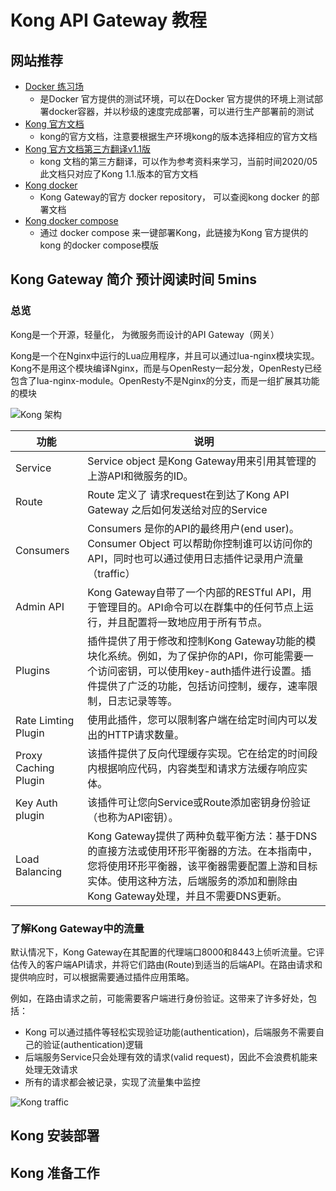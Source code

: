 # Kong API Gateway 教程

## 网站推荐

 - [Docker 练习场](https://labs.play-with-docker.com/) 
    - 是Docker 官方提供的测试环境，可以在Docker 官方提供的环境上测试部署docker容器，并以秒级的速度完成部署，可以进行生产部署前的测试
 - [Kong 官方文档](https://docs.konghq.com/?itm_source=website&itm_medium=nav&_ga=2.96762199.919100626.1589503734-1475338618.1587999353) 
    - kong的官方文档，注意要根据生产环境kong的版本选择相应的官方文档
 - [Kong 官方文档第三方翻译v1.1版](https://github.com/qianyugang/kong-docs-cn)
    - kong 文档的第三方翻译，可以作为参考资料来学习，当前时间2020/05此文档只对应了Kong 1.1.版本的官方文档
 - [Kong docker](https://hub.docker.com/_/kong) 
    - Kong Gateway的官方 docker repository， 可以查阅kong docker 的部署文档
 - [Kong docker compose](https://github.com/Kong/docker-kong/tree/master/compose) 
    - 通过 docker compose 来一键部署Kong，此链接为Kong 官方提供的kong 的docker compose模版

## Kong Gateway 简介 预计阅读时间 5mins

### 总览
Kong是一个开源，轻量化， 为微服务而设计的API Gateway（网关）

Kong是一个在Nginx中运行的Lua应用程序，并且可以通过lua-nginx模块实现。Kong不是用这个模块编译Nginx，而是与OpenResty一起分发，OpenResty已经包含了lua-nginx-module。OpenResty不是Nginx的分支，而是一组扩展其功能的模块

![Kong 架构](https://docs.konghq.com/assets/images/docs/getting-started-guide/Kong-GS-overview.png)


功能 | 说明
---- | ------
Service | Service object 是Kong Gateway用来引用其管理的上游API和微服务的ID。
Route | Route 定义了 请求request在到达了Kong API Gateway 之后如何发送给对应的Service
Consumers | Consumers 是你的API的最终用户(end user)。Consumer Object 可以帮助你控制谁可以访问你的API，同时也可以通过使用日志插件记录用户流量（traffic）
Admin API | Kong Gateway自带了一个内部的RESTful API，用于管理目的。API命令可以在群集中的任何节点上运行，并且配置将一致地应用于所有节点。
Plugins | 插件提供了用于修改和控制Kong Gateway功能的模块化系统。例如，为了保护你的API，你可能需要一个访问密钥，可以使用key-auth插件进行设置。插件提供了广泛的功能，包括访问控制，缓存，速率限制，日志记录等等。
Rate Limting Plugin | 使用此插件，您可以限制客户端在给定时间内可以发出的HTTP请求数量。
Proxy Caching Plugin | 该插件提供了反向代理缓存实现。它在给定的时间段内根据响应代码，内容类型和请求方法缓存响应实体。
Key Auth plugin | 该插件可让您向Service或Route添加密钥身份验证（也称为API密钥）。
Load Balancing | Kong Gateway提供了两种负载平衡方法：基于DNS的直接方法或使用环形平衡器的方法。在本指南中，您将使用环形平衡器，该平衡器需要配置上游和目标实体。使用这种方法，后端服务的添加和删除由Kong Gateway处理，并且不需要DNS更新。

### 了解Kong Gateway中的流量
默认情况下，Kong Gateway在其配置的代理端口8000和8443上侦听流量。它评估传入的客户端API请求，并将它们路由(Route)到适当的后端API。在路由请求和提供响应时，可以根据需要通过插件应用策略。

例如，在路由请求之前，可能需要客户端进行身份验证。这带来了许多好处，包括：

- Kong 可以通过插件等轻松实现验证功能(authentication)，后端服务不需要自己的验证(authentication)逻辑
- 后端服务Service只会处理有效的请求(valid request)，因此不会浪费机能来处理无效请求
- 所有的请求都会被记录，实现了流量集中监控

![Kong traffic](https://docs.konghq.com/assets/images/docs/getting-started-guide/gateway-traffic.png)

## Kong 安装部署


## Kong 准备工作



